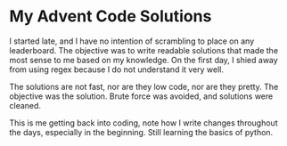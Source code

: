 # My Advent Code Solutions 

I started late, and I have no intention of scrambling to place on any leaderboard. The objective was to write readable solutions that made the most sense to me based on my knowledge. On the first day, I shied away from using regex because I do not understand it very well. 

The solutions are not fast, nor are they low code, nor are they pretty. The objective was the solution. Brute force was avoided, and solutions were cleaned.

This is me getting back into coding, note how I write changes throughout the days, especially in the beginning. Still learning the basics of python.
